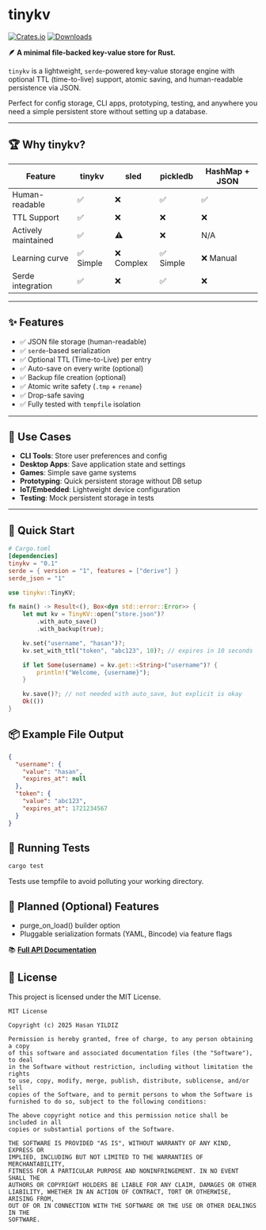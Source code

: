 # tinykv
[![Crates.io](https://img.shields.io/crates/v/tinykv.svg)](https://crates.io/crates/tinykv)
[![Downloads](https://img.shields.io/crates/d/tinykv.svg)](https://crates.io/crates/tinykv)


**🪶 A minimal file-backed key-value store for Rust.**

`tinykv` is a lightweight, `serde`-powered key-value storage engine with optional TTL (time-to-live) support, atomic saving, and human-readable persistence via JSON.

Perfect for config storage, CLI apps, prototyping, testing, and anywhere you need a simple persistent store without setting up a database.

---

## 🏆 Why tinykv?

| Feature | tinykv | sled | pickledb | HashMap + JSON |
|---------|---------|------|----------|----------------|
| Human-readable | ✅ | ❌ | ✅ | ✅ |
| TTL Support | ✅ | ❌ | ❌ | ❌ |
| Actively maintained | ✅ | ⚠️ | ❌ | N/A |
| Learning curve | ✅ Simple | ❌ Complex | ✅ Simple | ❌ Manual |
| Serde integration | ✅ | ❌ | ✅ | ❌ |

---

## ✨ Features

- ✅ JSON file storage (human-readable)
- ✅ `serde`-based serialization
- ✅ Optional TTL (Time-to-Live) per entry
- ✅ Auto-save on every write (optional)
- ✅ Backup file creation (optional)
- ✅ Atomic write safety (`.tmp` + `rename`)
- ✅ Drop-safe saving
- ✅ Fully tested with `tempfile` isolation

---

## 🎯 Use Cases

- **CLI Tools**: Store user preferences and config
- **Desktop Apps**: Save application state and settings  
- **Games**: Simple save game systems
- **Prototyping**: Quick persistent storage without DB setup
- **IoT/Embedded**: Lightweight device configuration
- **Testing**: Mock persistent storage in tests

---

## 🚀 Quick Start

```toml
# Cargo.toml
[dependencies]
tinykv = "0.1"
serde = { version = "1", features = ["derive"] }
serde_json = "1"
```

```rust
use tinykv::TinyKV;

fn main() -> Result<(), Box<dyn std::error::Error>> {
    let mut kv = TinyKV::open("store.json")?
        .with_auto_save()
        .with_backup(true);

    kv.set("username", "hasan")?;
    kv.set_with_ttl("token", "abc123", 10)?; // expires in 10 seconds

    if let Some(username) = kv.get::<String>("username")? {
        println!("Welcome, {username}");
    }

    kv.save()?; // not needed with auto_save, but explicit is okay
    Ok(())
}
```

## 📦 Example File Output
```json
{
  "username": {
    "value": "hasan",
    "expires_at": null
  },
  "token": {
    "value": "abc123",
    "expires_at": 1721234567
  }
}
```

## 🧪 Running Tests

```bash
cargo test
```

Tests use tempfile to avoid polluting your working directory.

## 📁 Planned (Optional) Features
- purge_on_load() builder option
- Pluggable serialization formats (YAML, Bincode) via feature flags

📚 **[Full API Documentation](https://docs.rs/tinykv)**

## 📜 License
This project is licensed under the MIT License.

```text
MIT License

Copyright (c) 2025 Hasan YILDIZ

Permission is hereby granted, free of charge, to any person obtaining a copy
of this software and associated documentation files (the "Software"), to deal
in the Software without restriction, including without limitation the rights  
to use, copy, modify, merge, publish, distribute, sublicense, and/or sell      
copies of the Software, and to permit persons to whom the Software is          
furnished to do so, subject to the following conditions:                       

The above copyright notice and this permission notice shall be included in all
copies or substantial portions of the Software.                                

THE SOFTWARE IS PROVIDED "AS IS", WITHOUT WARRANTY OF ANY KIND, EXPRESS OR    
IMPLIED, INCLUDING BUT NOT LIMITED TO THE WARRANTIES OF MERCHANTABILITY,      
FITNESS FOR A PARTICULAR PURPOSE AND NONINFRINGEMENT. IN NO EVENT SHALL THE   
AUTHORS OR COPYRIGHT HOLDERS BE LIABLE FOR ANY CLAIM, DAMAGES OR OTHER        
LIABILITY, WHETHER IN AN ACTION OF CONTRACT, TORT OR OTHERWISE, ARISING FROM, 
OUT OF OR IN CONNECTION WITH THE SOFTWARE OR THE USE OR OTHER DEALINGS IN THE 
SOFTWARE.
```